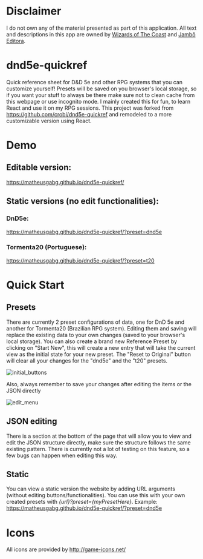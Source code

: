 # Disclaimer
I do not own any of the material presented as part of this application. All text and descriptions in this app are owned by [Wizards of The Coast](https://company.wizards.com/en) and [Jambô Editora](https://jamboeditora.com.br/).

dnd5e-quickref
==============

Quick reference sheet for D&amp;D 5e and other RPG systems that you can customize yourself! Presets will be saved on you browser's local storage, so if you want your stuff to always be there make sure not to clean cache from this webpage or use incognito mode. I mainly created this for fun, to learn React and use it on my RPG sessions.
This project was forked from https://github.com/crobi/dnd5e-quickref and remodeled to a more customizable version using React.


# Demo

## Editable version: 
https://matheusgabg.github.io/dnd5e-quickref/

## Static versions (no edit functionalities):
### DnD5e:
https://matheusgabg.github.io/dnd5e-quickref/?preset=dnd5e
### Tormenta20 (Portuguese):
https://matheusgabg.github.io/dnd5e-quickref/?preset=t20


# Quick Start

## Presets
There are currently 2 preset configurations of data, one for DnD 5e and another for Tormenta20 (Brazilian RPG system). Editing them and saving will replace the existing data to your own changes (saved to your browser's local storage). You can also create a brand new Reference Preset by clicking on "Start New", this will create a new entry that will take the current view as the initial state for your new preset. The "Reset to Original" button will clear all your changes for the "dnd5e" and the "t20" presets.

![initial_buttons](https://user-images.githubusercontent.com/40322927/117357693-41092800-ae83-11eb-969b-dd5a54a36917.jpg)

Also, always remember to save your changes after editing the items or the JSON directly

![edit_menu](https://user-images.githubusercontent.com/40322927/117358501-3d29d580-ae84-11eb-817a-7290307185c4.jpg)

## JSON editing
There is a section at the bottom of the page that will allow you to view and edit the JSON structure directly, make sure the structure follows the same existing pattern. There is currently not a lot of testing on this feature, so a few bugs can happen when editing this way.

## Static 
You can view a static version the website by adding URL arguments (without editing buttons/functionalities). You can use this with your own created presets with *{url}?preset={myPresetHere}*.
Example: https://matheusgabg.github.io/dnd5e-quickref/?preset=dnd5e



Icons
==============

All icons are provided by http://game-icons.net/

